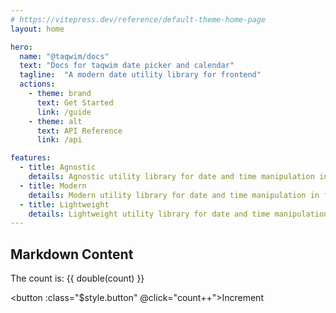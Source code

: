 ```yaml
---
# https://vitepress.dev/reference/default-theme-home-page
layout: home

hero:
  name: "@taqwim/docs"
  text: "Docs for taqwim date picker and calendar"
  tagline:  "A modern date utility library for frontend"
  actions:
    - theme: brand
      text: Get Started
      link: /guide
    - theme: alt
      text: API Reference
      link: /api

features:
  - title: Agnostic
    details: Agnostic utility library for date and time manipulation in frontend
  - title: Modern
    details: Modern utility library for date and time manipulation in frontend
  - title: Lightweight
    details: Lightweight utility library for date and time manipulation in frontend
---
```


<script setup>
import { ref } from 'vue'
import {double} from '@taqwim/core-utils'

const count = ref(0)
</script>

## Markdown Content

The count is: {{ double(count) }}

<button :class="$style.button" @click="count++">Increment</button>

<style module>
.button {
  color: red;
  font-weight: bold;
}
</style>